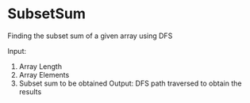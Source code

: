 # SubsetSum
Finding the subset sum of a given array using DFS

Input:
  1. Array Length
  2. Array Elements
  3. Subset sum to be obtained
Output:
  DFS path traversed to obtain the results
  

